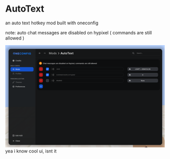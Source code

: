 # AutoText
an auto text hotkey mod built with oneconfig

note: auto chat messages are disabled on hypixel ( commands are still allowed )

![Settings Page](images/settings-page.png)
yea i know cool ui, isnt it
